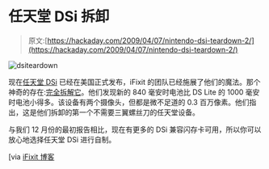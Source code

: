 # 任天堂 DSi 拆卸

> 原文:[https://hackaday.com/2009/04/07/nintendo-dsi-teardown-2/](https://hackaday.com/2009/04/07/nintendo-dsi-teardown-2/)

![dsiteardown](../Images/d6c0cc09b2f02bf53b5110d69c626249.png "dsiteardown")

现在[任天堂 DSi](http://www.mahalo.com/Nintendo_DSi "Nintendo DSi - Mahalo") 已经在美国正式发布，iFixit 的团队已经施展了他们的魔法。那个神奇的存在:[完全拆解它](http://www.ifixit.com/Guide/First-Look/Nintendo-DSi/714/1 "Nintendo DSi First Look")。他们发现新的 840 毫安时电池比 DS Lite 的 1000 毫安时电池小得多。该设备有两个摄像头，但都是微不足道的 0.3 百万像素。他们指出，这是他们拆卸的第一个不需要三翼螺丝刀的任天堂设备。

与我们 12 月份的最初报告相比，现在有更多的 DSi 兼容闪存卡可用，所以你可以放心地选择任天堂 DSi 进行自制。

[via [iFixit 博客](http://www.ifixit.com/blog/?p=383 "Nintendo DSi First Look «  iFixit Blog")